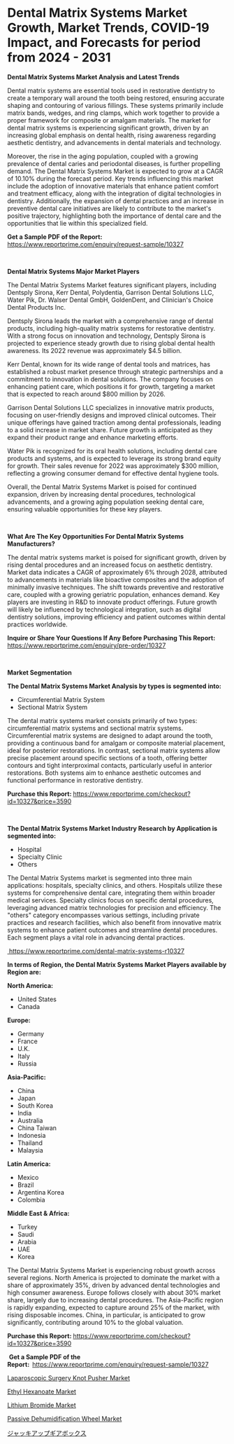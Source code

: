 <p><h1>Dental Matrix Systems Market Growth, Market Trends, COVID-19 Impact, and Forecasts for period from 2024 - 2031</h1></p><p><strong>Dental Matrix Systems Market Analysis and Latest Trends</strong></p>
<p><p>Dental matrix systems are essential tools used in restorative dentistry to create a temporary wall around the tooth being restored, ensuring accurate shaping and contouring of various fillings. These systems primarily include matrix bands, wedges, and ring clamps, which work together to provide a proper framework for composite or amalgam materials. The market for dental matrix systems is experiencing significant growth, driven by an increasing global emphasis on dental health, rising awareness regarding aesthetic dentistry, and advancements in dental materials and technology.</p><p>Moreover, the rise in the aging population, coupled with a growing prevalence of dental caries and periodontal diseases, is further propelling demand. The Dental Matrix Systems Market is expected to grow at a CAGR of 10.10% during the forecast period. Key trends influencing this market include the adoption of innovative materials that enhance patient comfort and treatment efficacy, along with the integration of digital technologies in dentistry. Additionally, the expansion of dental practices and an increase in preventive dental care initiatives are likely to contribute to the market's positive trajectory, highlighting both the importance of dental care and the opportunities that lie within this specialized field.</p></p>
<p><strong>Get a Sample PDF of the Report:&nbsp;</strong> <a href="https://www.reportprime.com/enquiry/request-sample/10327">https://www.reportprime.com/enquiry/request-sample/10327</a></p>
<p>&nbsp;</p>
<p><strong>Dental Matrix Systems Major Market Players</strong></p>
<p><p>The Dental Matrix Systems Market features significant players, including Dentsply Sirona, Kerr Dental, Polydentia, Garrison Dental Solutions LLC, Water Pik, Dr. Walser Dental GmbH, GoldenDent, and Clinician's Choice Dental Products Inc. </p><p>Dentsply Sirona leads the market with a comprehensive range of dental products, including high-quality matrix systems for restorative dentistry. With a strong focus on innovation and technology, Dentsply Sirona is projected to experience steady growth due to rising global dental health awareness. Its 2022 revenue was approximately $4.5 billion.</p><p>Kerr Dental, known for its wide range of dental tools and matrices, has established a robust market presence through strategic partnerships and a commitment to innovation in dental solutions. The company focuses on enhancing patient care, which positions it for growth, targeting a market that is expected to reach around $800 million by 2026.</p><p>Garrison Dental Solutions LLC specializes in innovative matrix products, focusing on user-friendly designs and improved clinical outcomes. Their unique offerings have gained traction among dental professionals, leading to a solid increase in market share. Future growth is anticipated as they expand their product range and enhance marketing efforts.</p><p>Water Pik is recognized for its oral health solutions, including dental care products and systems, and is expected to leverage its strong brand equity for growth. Their sales revenue for 2022 was approximately $300 million, reflecting a growing consumer demand for effective dental hygiene tools.</p><p>Overall, the Dental Matrix Systems Market is poised for continued expansion, driven by increasing dental procedures, technological advancements, and a growing aging population seeking dental care, ensuring valuable opportunities for these key players.</p></p>
<p>&nbsp;</p>
<p><strong>What Are The Key Opportunities For Dental Matrix Systems Manufacturers?</strong></p>
<p><p>The dental matrix systems market is poised for significant growth, driven by rising dental procedures and an increased focus on aesthetic dentistry. Market data indicates a CAGR of approximately 6% through 2028, attributed to advancements in materials like bioactive composites and the adoption of minimally invasive techniques. The shift towards preventive and restorative care, coupled with a growing geriatric population, enhances demand. Key players are investing in R&D to innovate product offerings. Future growth will likely be influenced by technological integration, such as digital dentistry solutions, improving efficiency and patient outcomes within dental practices worldwide.</p></p>
<p><strong>Inquire or Share Your Questions If Any Before Purchasing This Report:</strong> <a href="https://www.reportprime.com/enquiry/pre-order/10327">https://www.reportprime.com/enquiry/pre-order/10327</a></p>
<p>&nbsp;</p>
<p><strong>Market Segmentation</strong></p>
<p><strong>The Dental Matrix Systems Market Analysis by types is segmented into:</strong></p>
<p><ul><li>Circumferential Matrix System</li><li>Sectional Matrix System</li></ul></p>
<p><p>The dental matrix systems market consists primarily of two types: circumferential matrix systems and sectional matrix systems. Circumferential matrix systems are designed to adapt around the tooth, providing a continuous band for amalgam or composite material placement, ideal for posterior restorations. In contrast, sectional matrix systems allow precise placement around specific sections of a tooth, offering better contours and tight interproximal contacts, particularly useful in anterior restorations. Both systems aim to enhance aesthetic outcomes and functional performance in restorative dentistry.</p></p>
<p><strong>Purchase this Report:&nbsp;</strong><a href="https://www.reportprime.com/checkout?id=10327&price=3590">https://www.reportprime.com/checkout?id=10327&price=3590</a></p>
<p>&nbsp;</p>
<p><strong>The Dental Matrix Systems Market Industry Research by Application is segmented into:</strong></p>
<p><ul><li>Hospital</li><li>Specialty Clinic</li><li>Others</li></ul></p>
<p><p>The Dental Matrix Systems market is segmented into three main applications: hospitals, specialty clinics, and others. Hospitals utilize these systems for comprehensive dental care, integrating them within broader medical services. Specialty clinics focus on specific dental procedures, leveraging advanced matrix technologies for precision and efficiency. The "others" category encompasses various settings, including private practices and research facilities, which also benefit from innovative matrix systems to enhance patient outcomes and streamline dental procedures. Each segment plays a vital role in advancing dental practices.</p></p>
<p><a href="https://www.reportprime.com/dental-matrix-systems-r10327">&nbsp;https://www.reportprime.com/dental-matrix-systems-r10327</a></p>
<p><strong>In terms of Region, the Dental Matrix Systems Market Players available by Region are:</strong></p>
<p>
    <p> <strong> North America: </strong>
        <ul>
            <li>United States</li>
            <li>Canada</li>
        </ul>
        </p> 
    <p> <strong> Europe: </strong>
        <ul>
            <li>Germany</li>
            <li>France</li>
            <li>U.K.</li>
            <li>Italy</li>
            <li>Russia</li>
        </ul>
        </p> 
    <p> <strong> Asia-Pacific: </strong>
        <ul>
            <li>China</li>
            <li>Japan</li>
            <li>South Korea</li>
            <li>India</li>
            <li>Australia</li>
            <li>China Taiwan</li>
            <li>Indonesia</li>
            <li>Thailand</li>
            <li>Malaysia</li>
        </ul>
        </p> 
    <p> <strong> Latin America: </strong>
        <ul>
            <li>Mexico</li>
            <li>Brazil</li>
            <li>Argentina Korea</li>
            <li>Colombia</li>
        </ul>
        </p> 
    <p> <strong> Middle East & Africa: </strong>
        <ul>
            <li>Turkey</li>
            <li>Saudi</li>
            <li>Arabia</li>
            <li>UAE</li>
            <li>Korea</li>
        </ul>
    </p>
    </p>
<p><p>The Dental Matrix Systems Market is experiencing robust growth across several regions. North America is projected to dominate the market with a share of approximately 35%, driven by advanced dental technologies and high consumer awareness. Europe follows closely with about 30% market share, largely due to increasing dental procedures. The Asia-Pacific region is rapidly expanding, expected to capture around 25% of the market, with rising disposable incomes. China, in particular, is anticipated to grow significantly, contributing around 10% to the global valuation.</p></p>
<p><strong>Purchase this Report: </strong><a href="https://www.reportprime.com/checkout?id=10327&price=3590">https://www.reportprime.com/checkout?id=10327&price=3590</a></p>
<p>&nbsp;<strong>Get a Sample PDF of the Report:&nbsp;&nbsp;</strong><a href="https://www.reportprime.com/enquiry/request-sample/10327">https://www.reportprime.com/enquiry/request-sample/10327</a></p>
<p><strong></strong></p>
<p><p><a href="https://github.com/GroverBarry/Market-Research-Report-List-7/blob/main/laparoscopic-surgery-knot-pusher-market.md">Laparoscopic Surgery Knot Pusher Market</a></p><p><a href="https://medium.com/@nyahmertz1962/ethyl-hexanoate-market-share-market-analysis-growth-trends-forecasts-for-period-from-b06a0a52296f">Ethyl Hexanoate Market</a></p><p><a href="https://issuu.com/reportprime-2/docs/lithium-bromide-market-size-2030.pp_52191634871b92">Lithium Bromide Market</a></p><p><a href="https://www.linkedin.com/pulse/global-passive-dehumidification-wheel-market-trends-forecasts-lxpkf?trackingId=c%2FIXcw7XRQyeGbyzS6CApg%3D%3D">Passive Dehumidification Wheel Market</a></p><p><a href="https://medium.com/@maninajar/%E3%82%B8%E3%83%A3%E3%83%83%E3%82%AD%E3%83%B3%E3%82%B0%E3%82%AE%E3%82%A2%E3%83%9C%E3%83%83%E3%82%AF%E3%82%B9%E5%B8%82%E5%A0%B4%E3%81%AB%E3%81%8A%E3%81%91%E3%82%8B%E6%88%90%E9%95%B7%E6%A9%9F%E4%BC%9A%E3%81%A8%E8%AA%B2%E9%A1%8C%E3%81%AF%E4%BD%95%E3%81%A7%E3%81%99%E3%81%8B-bae6aa031fcd">ジャッキアップギアボックス</a></p></p>
